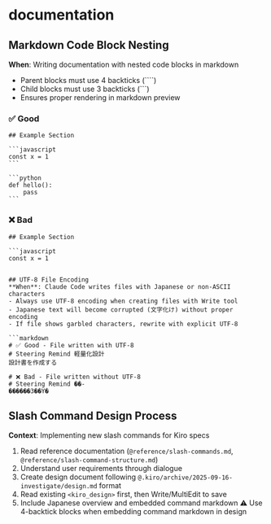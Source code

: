 # documentation

## Markdown Code Block Nesting
**When**: Writing documentation with nested code blocks in markdown
- Parent blocks must use 4 backticks (````)
- Child blocks must use 3 backticks (```)
- Ensures proper rendering in markdown preview

### ✅ Good
````
## Example Section

```javascript
const x = 1
```

```python
def hello():
    pass
```
````

### ❌ Bad
```
## Example Section

```javascript
const x = 1
```
```

## UTF-8 File Encoding
**When**: Claude Code writes files with Japanese or non-ASCII characters
- Always use UTF-8 encoding when creating files with Write tool
- Japanese text will become corrupted (文字化け) without proper encoding
- If file shows garbled characters, rewrite with explicit UTF-8

```markdown
# ✅ Good - File written with UTF-8
# Steering Remind 軽量化設計
設計書を作成する

# ❌ Bad - File written without UTF-8
# Steering Remind ��-
������3��Y�
```

## Slash Command Design Process
**Context**: Implementing new slash commands for Kiro specs
1. Read reference documentation (`@reference/slash-commands.md`, `@reference/slash-command-structure.md`)
2. Understand user requirements through dialogue
3. Create design document following `@.kiro/archive/2025-09-16-investigate/design.md` format
4. Read existing `<kiro_design>` first, then Write/MultiEdit to save
5. Include Japanese overview and embedded command markdown
⚠️ Use 4-backtick blocks when embedding command markdown in design

